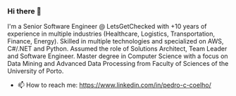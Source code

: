 ### Hi there 👋

I'm a Senior Software Engineer @ LetsGetChecked with +10 years of experience in multiple industries (Healthcare, Logistics, Transportation, Finance, Energy). Skilled in multiple technologies and specialized on AWS, C#/.NET and Python. Assumed the role of Solutions Architect, Team Leader and Software Engineer. Master degree in Computer Science with a focus on Data Mining and Advanced Data Processing from Faculty of Sciences of the University of Porto.

- 📫 How to reach me: https://www.linkedin.com/in/pedro-c-coelho/
